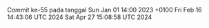 Commit ke-55 pada tanggal Sun Jan 01 14:00 2023 +0100
Fri Feb 16 14:43:06 UTC 2024
Sat Apr 27 15:08:58 UTC 2024
